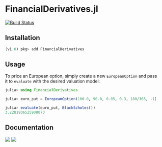 # FinancialDerivatives.jl

[![Build Status](https://travis-ci.org/JuliaQuant/FinancialDerivatives.jl.svg?branch=master)](https://travis-ci.org/JuliaQuant/FinancialDerivatives.jl)

## Installation
```julia
(v1.0) pkg> add FinancialDerivatives
```

## Usage
To price an European option, simply create a new `EuropeanOption` and pass it to `evaluate` with the desired valuation model:

```julia
julia> using FinancialDerivatives

julia> euro_put = EuropeanOption(100.0, 90.0, 0.05, 0.3, 180/365, -1)

julia> evaluate(euro_put, BlackScholes())
3.2281936525908073
```

## Documentation
[![](https://img.shields.io/badge/docs-stable-blue.svg)](https://juliaquant.github.io/FinancialDerivatives.jl/stable)
[![](https://img.shields.io/badge/docs-dev-blue.svg)](https://juliaquant.github.io/FinancialDerivatives.jl/dev/)

